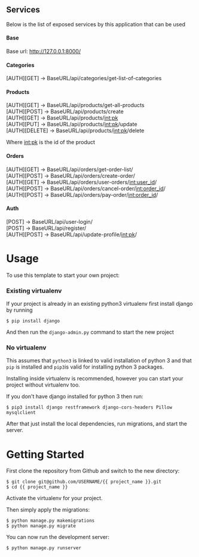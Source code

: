 ## Services

Below is the list of exposed services by this application that can be used

#### Base

Base url: http://127.0.0.1:8000/

#### Categories

[AUTH][GET] -> BaseURL/api/categories/get-list-of-categories <br />

#### Products

[AUTH][GET] -> BaseURL/api/products/get-all-products <br />
[AUTH][POST] -> BaseURL/api/products/create <br />
[AUTH][GET] -> BaseURL/api/products/<int:pk> <br />
[AUTH][PUT] -> BaseURL/api/products/<int:pk>/update <br />
[AUTH][DELETE] -> BaseURL/api/products/<int:pk>/delete <br />

Where <int:pk> is the id of the product <br />

#### Orders

[AUTH][GET] -> BaseURL/api/orders/get-order-list/ <br />
[AUTH][POST] -> BaseURL/api/orders/create-order/ <br />
[AUTH][GET] -> BaseURL/api/orders/user-orders/<int:user_id>/ <br />
[AUTH][POST] -> BaseURL/api/orders/cancel-order/<int:order_id>/ <br />
[AUTH][POST] -> BaseURL/api/orders/pay-order/<int:order_id>/ <br />

#### Auth

[POST] -> BaseURL/api/user-login/ <br />
[POST] -> BaseURL/api/register/ <br />
[AUTH][POST] -> BaseURL/api/update-profile/<int:pk>/ <br />

# Usage

To use this template to start your own project:

### Existing virtualenv

If your project is already in an existing python3 virtualenv first install django by running

    $ pip install django
    
And then run the `django-admin.py` command to start the new project
      
### No virtualenv

This assumes that `python3` is linked to valid installation of python 3 and that `pip` is installed and `pip3`is valid
for installing python 3 packages.

Installing inside virtualenv is recommended, however you can start your project without virtualenv too.

If you don't have django installed for python 3 then run:

    $ pip3 install django restframework django-cors-headers Pillow mysqlclient
        
After that just install the local dependencies, run migrations, and start the server.

# Getting Started

First clone the repository from Github and switch to the new directory:

    $ git clone git@github.com/USERNAME/{{ project_name }}.git
    $ cd {{ project_name }}
    
Activate the virtualenv for your project.

Then simply apply the migrations:

    $ python manage.py makemigrations
    $ python manage.py migrate
    

You can now run the development server:

    $ python manage.py runserver